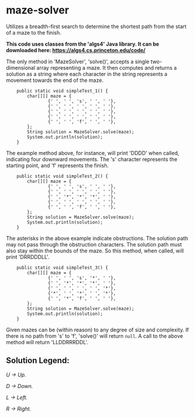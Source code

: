 # maze-solver
Utilizes a breadth-first search to determine the shortest path from the start of a maze to the finish.

**This code uses classes from the 'algs4' Java library. It can be downloaded here: https://algs4.cs.princeton.edu/code/**

The only method in 'MazeSolver', 'solve()', accepts a single two-dimensional array representing a maze. It then computes and returns a solution as a string where each character in the string represents a movement towards the end of the maze.

```
	public static void simpleTest_1() {
		char[][] maze = {
				{' ', ' ', 's', ' ', ' '},
				{' ', ' ', ' ', ' ', ' '},
				{' ', ' ', ' ', ' ', ' '},
				{' ', ' ', ' ', ' ', ' '},
				{' ', ' ', 'f', ' ', ' '},
		};
		String solution = MazeSolver.solve(maze);
		System.out.println(solution);
	}
```

The example method above, for instance, will print 'DDDD' when called, indicating four downward movements. The 's' character represents the starting point, and 'f' represents the finish.

```
	public static void simpleTest_2() {
		char[][] maze = {
				{' ', ' ', 's', ' ', ' '},
				{' ', ' ', ' ', ' ', ' '},
				{' ', '*', '*', '*', ' '},
				{' ', ' ', ' ', ' ', ' '},
				{' ', ' ', 'f', ' ', ' '},
		};
		String solution = MazeSolver.solve(maze);
		System.out.println(solution);
	}
```

The asterisks in the above example indicate obstructions. The solution path may not pass through the obstruction characters. The solution path must also stay within the bounds of the maze. So this method, when called, will print 'DRRDDDLL'.

```
	public static void simpleTest_3() {
		char[][] maze = {
				{' ', ' ', 's', '*', ' '},
				{' ', '*', '*', '*', ' '},
				{' ', ' ', ' ', ' ', '*'},
				{'*', ' ', '*', ' ', '*'},
				{' ', '*', 'f', ' ', ' '},
		};
		String solution = MazeSolver.solve(maze);
		System.out.println(solution);
	}
```

Given mazes can be (within reason) to any degree of size and complexity. If there is no path from 's' to 'f', 'solve()' will return ```null```. A call to the above method will return 'LLDDRRRDDL'.

## Solution Legend:

  *U -> Up.*

  *D -> Down.*

  *L -> Left.*

  *R -> Right.*
